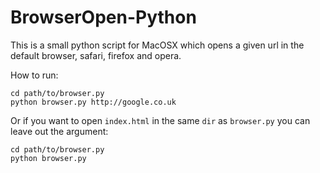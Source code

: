 BrowserOpen-Python
==================

This is a small python script for MacOSX which opens a given url in the default browser, safari, firefox and opera.

How to run:

```
cd path/to/browser.py
python browser.py http://google.co.uk
```

Or if you want to open ```index.html``` in the same ```dir``` as ```browser.py``` you can leave out the argument:

```
cd path/to/browser.py
python browser.py
```